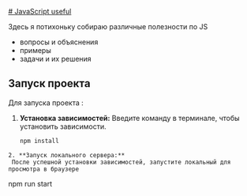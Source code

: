 [# JavaScript useful](https://raw.githubusercontent.com/devicons/devicon/55609aa5bd817ff167afce0d965585c92040787a/icons/javascript/javascript-original.svg)


Здесь я потихоньку собираю различные полезности по JS  
+ вопросы и объяснения  
+ примеры  
+ задачи и их решения 

## Запуск проекта

Для запуска проекта :

1. **Установка зависимостей:**
   Введите команду в терминале, чтобы установить зависимости.

   ```bash
   npm install
  ```
2. **Запуск локального сервера:**
   После успешной установки зависимостей, запустите локальный для просмотра в браузере

   ```
   npm run start
  ```
